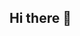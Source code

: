 ## Hi there 👋

<!--
**tuyenit79/tuyenit79** is a ✨ _special_ ✨ repository because its `README.md` (this file) appears on your GitHub profile.

Here are some ideas to get you started:

- 🔭 I’m currently working on Nha Trang Univesity
- 🌱 I’m currently learning Tour Managing
- 👯 I’m looking to collaborate on me
- 🤔 I’m looking for help with php, HTML
- 💬 Ask me about WordPress
- 📫 How to reach me: ...
- 😄 Pronouns: ...
- ⚡ Fun fact: ...
-->
